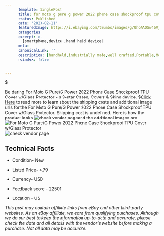 ```yaml
---
      template: SinglePost
      title: for moto g pure g power 2022 phone case shockproof tpu cover w glass protector
      status: Published
      date: '2023-02-11'
      featuredImage: https://i.ebayimg.com/thumbs/images/g/0hoAAOSw46Vj05wo/s-l225.jpg
      categories: 
      excerpt: >-
        [smartphone,device ,hand held device]
      meta:
      canonicalLink: ''
      description: [handheld,industrially made,well crafted,Portable,Mobile,Compact,Convenient,Lightweight,Maneuverable,Man-portable,Miniature,Carriable,Hand-held,Light,Holdable,Transportable,Mobile device,Pocket-sized,On-the-go,Wireless,Cordless,Compact size,Convenient size, smartphone,device ,hand held device]
      noindex: false
      
        
---
```

$

Be daring For Moto G Pure/G Power 2022 Phone Case Shockproof TPU Cover w/Glass Protector - a 3-star Cases, Covers & Skins device.
$[Click Here](https://www.ebay.com/itm/144919581981?hash=item21bde1551d%3Ag%3A0hoAAOSw46Vj05wo&mkevt=1&mkcid=1&mkrid=711-53200-19255-0&campid=%253CePNCampaignId%253E&customid=%253CreferenceId%253E&toolid=10049) to read more to learn about the shipping costs and additional image urls for the For Moto G Pure/G Power 2022 Phone Case Shockproof TPU Cover w/Glass Protector. Shipping cost is undefined. Here is how the product looks ![check vendor page](https://i.ebayimg.com/thumbs/images/g/0hoAAOSw46Vj05wo/s-l225.jpg)and the additional images are![For Moto G Pure/G Power 2022 Phone Case Shockproof TPU Cover w/Glass Protector](https://i.ebayimg.com/images/g/0hoAAOSw46Vj05wo/s-l1600.jpg)![check vendor page](https://origin-galleryplus.ebayimg.com/ws/web/144919581981_2_0_1/225x225.jpg,https://origin-galleryplus.ebayimg.com/ws/web/144919581981_3_0_1/225x225.jpg,https://origin-galleryplus.ebayimg.com/ws/web/144919581981_4_0_1/225x225.jpg,https://origin-galleryplus.ebayimg.com/ws/web/144919581981_5_0_1/225x225.jpg,https://origin-galleryplus.ebayimg.com/ws/web/144919581981_6_0_1/225x225.jpg,https://origin-galleryplus.ebayimg.com/ws/web/144919581981_7_0_1/225x225.jpg,https://origin-galleryplus.ebayimg.com/ws/web/144919581981_8_0_1/225x225.jpg)



 ## Technical Facts 



     
      

 - Condition- New 


      

 - Listed Price- 4.79 


      

 - Currency- USD 


      

 - Feedback score - 22501 


      

 - Location - US 


      
      

 *_This post may contain affiliate links from eBay and other third-party websites. As an eBay affiliate, we earn from qualifying purchases. Although we do our best to keep the information up-to-date and accurate, please check the date and all details with the vendor's website before making a purchase. Not all data may be accurate._*






